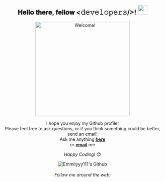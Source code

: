 <div align="center">
<h2> 𝐇𝐞𝐥𝐥𝐨 𝐭𝐡𝐞𝐫𝐞, 𝐟𝐞𝐥𝐥𝐨𝐰 <𝚍𝚎𝚟𝚎𝚕𝚘𝚙𝚎𝚛𝚜/>! <img src="https://github.com/emmilyyy111/emmilyyy111/blob/master/gifs/Hi.gif" width="30px"></h2>
</div>

<div align="center" width="50">

<img src="https://i.imgur.com/dTYwdG1.gif" alt="Welcome!" width="300"/>

</div>

<div align="center">

I hope you enjoy my Github profile! <br>
Please feel free to ask questions, or if you think something could be better, send an email! <br>
Ask me anything <a href="https://github.com/emmilyyy111/emmilyyy111/issues/new"><b>here</b></a><br>
or <a href="mailto:morgenbesseremily@gmail.com"><b>email</b></a> me

<i>Happy Coding!</i> 😊

</div>

<div align="center">

<img align="center" src="https://github-readme-stats.vercel.app/api?username=emmilyyy111&include_all_commits=true&count_private=true&show_icons=true&line_height=20&title_color=7A7ADB&icon_color=2234AE&text_color=D3D3D3&bg_color=0,000000,130F40" alt="Emmilyyy111's Github">

</br>
</br>
<i>Follow me around the web:</i><br>

  <!-- <a target="_blank" href="https://www.linkedin.com/in/emilymorgenbesser/">🇱​🇮​🇳​🇰​🇪​🇩​🇮​🇳​</a> ●
  <a target="_blank" href="https://www.instagram.com/emilymorg_tech/">🇮​🇳​🇸​🇹​🇦​🇬​🇷​🇦​🇲​</a> ●
 

<a href="https://www.linkedin.com/in/emilymorgenbesser" target="_blank"><img src="https://img.shields.io/badge/LinkedIn-%230077B5.svg?&style=flat-square&logo=linkedin&logoColor=white" alt="LinkedIn"></a>
<a href="https://www.instagram.com/emilymorg_tech" target="_blank"><img src="https://img.shields.io/badge/Instagram-%23E4405F.svg?&style=flat-square&logo=instagram&logoColor=white" alt="Instagram"></a>

</div>

<!-- [🇱​🇮​🇳​🇰​🇪​🇩​🇮​🇳​](https://www.linkedin.com/in/emilymorgenbesser/) ● [🇮​🇳​🇸​🇹​🇦​🇬​🇷​🇦​🇲​](https://www.instagram.com/emilymorg_tech/) ● [🇫​🇦​🇨​🇪​🇧​🇴​🇴​🇰​]

-->
